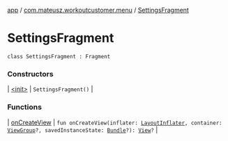 [app](../../index.md) / [com.mateusz.workoutcustomer.menu](../index.md) / [SettingsFragment](./index.md)

# SettingsFragment

`class SettingsFragment : Fragment`

### Constructors

| [&lt;init&gt;](-init-.md) | `SettingsFragment()` |

### Functions

| [onCreateView](on-create-view.md) | `fun onCreateView(inflater: `[`LayoutInflater`](https://developer.android.com/reference/android/view/LayoutInflater.html)`, container: `[`ViewGroup`](https://developer.android.com/reference/android/view/ViewGroup.html)`?, savedInstanceState: `[`Bundle`](https://developer.android.com/reference/android/os/Bundle.html)`?): `[`View`](https://developer.android.com/reference/android/view/View.html)`?` |


